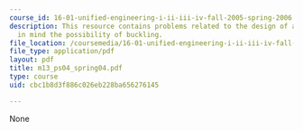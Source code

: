 ```yaml
---
course_id: 16-01-unified-engineering-i-ii-iii-iv-fall-2005-spring-2006
description: This resource contains problems related to the design of a truss keeping
  in mind the possibility of buckling.
file_location: /coursemedia/16-01-unified-engineering-i-ii-iii-iv-fall-2005-spring-2006/cbc1b8d3f886c026eb228ba656276145_m13_ps04_spring04.pdf
file_type: application/pdf
layout: pdf
title: m13_ps04_spring04.pdf
type: course
uid: cbc1b8d3f886c026eb228ba656276145

---
```

None